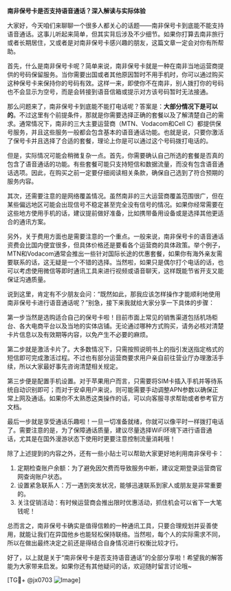 **南非保号卡是否支持语音通话？深入解读与实际体验**

大家好，今天咱们来聊聊一个很多人都关心的话题——南非保号卡到底能不能支持语音通话。这事儿听起来简单，但其实背后涉及不少细节。如果你打算去南非旅行或者长期居住，又或者是对南非保号卡感兴趣的朋友，这篇文章一定会对你有所帮助。

首先，什么是南非保号卡呢？简单来说，南非保号卡就是一种在南非当地运营商提供的号码保留服务。当你需要出国或者其他原因暂时不用手机时，你可以通过购买这种保号卡来保持你的号码有效。这样一来，即使你不在南非，别人拨打你的号码也不会显示为空号，而是会转接到语音信箱或提示对方该号码暂时无法接通。

那么问题来了，南非保号卡到底能不能打电话呢？答案是：**大部分情况下是可以的**。不过这里有个前提条件，那就是你需要选择正确的套餐以及了解清楚自己的需求。通常情况下，南非的三大主要运营商（MTN、Vodacom和Cell C）都提供保号服务，并且这些服务一般都会包含基本的语音通话功能。也就是说，只要你激活了保号卡并且选择了合适的套餐，理论上你是可以通过这个号码拨打电话的。

但是，实际情况可能会稍微复杂一点。首先，你需要确认自己所选的套餐是否真的包含了语音通话的功能。有些套餐可能只支持短信和数据流量，而没有包含语音通话选项。因此，在购买之前一定要仔细阅读相关条款，确保自己选到了符合预期的服务内容。

其次，还需要注意的是网络覆盖情况。虽然南非的三大运营商覆盖范围很广，但在某些偏远地区可能会出现信号不稳定甚至完全没有信号的情况。如果你经常需要在这些地方使用手机的话，建议提前做好准备，比如携带备用设备或是选择其他更适合的通讯方案。

另外，关于费用方面也是需要注意的一个重点。一般来说，南非保号卡的语音通话资费会比国内便宜很多，但具体价格还是要看各个运营商的具体政策。举个例子，MTN和Vodacom通常会推出一些针对国际长途的优惠套餐，如果你有海外亲友需要联系的话，这无疑是一个不错的选择。当然啦，如果只是偶尔打个电话的话，也可以考虑使用微信等即时通讯工具来进行视频或语音聊天，这样既能节省开支又能保证沟通质量。

说到这里，肯定有不少朋友会问：“既然如此，那我应该怎样操作才能顺利地使用南非保号卡进行语音通话呢？”别急，接下来我就给大家分享一下具体的步骤：

第一步当然是选购适合自己的保号卡啦！目前市面上常见的销售渠道包括机场柜台、各大电商平台以及当地的实体店铺。无论通过哪种方式购买，请务必核对清楚卡片信息以及有效期等内容，以免产生不必要的麻烦。

第二步就是激活卡片了。大多数情况下，只需按照说明书上的指引发送指定格式的短信即可完成激活过程。不过也有部分运营商要求用户亲自前往营业厅办理激活手续，所以大家最好事先咨询清楚相关规定。

第三步便是配置手机设置。对于苹果用户而言，只需要将SIM卡插入手机并等待系统自动识别即可；而对于安卓用户来说，则可能需要手动调整APN参数以确保正常上网及通话。如果你不太熟悉这类操作的话，可以向客服寻求帮助或者参考官方文档。

最后一步就是享受通话乐趣啦！一旦一切准备就绪，你就可以像平时一样拨打电话了。需要注意的是，为了保障通话质量，建议尽量选择WiFi环境下进行语音通话，尤其是在国外漫游状态下使用时更要注意控制流量消耗哦！

除了上述提到的内容之外，还有一些小贴士可以帮助大家更好地利用南非保号卡：

1. 定期检查账户余额：为了避免因欠费而导致服务中断，建议定期登录运营商官网查询账户状态。
2. 设置紧急联系人：万一遇到突发状况，能够迅速联系到家人或朋友是非常重要的。
3. 关注促销活动：有时候运营商会推出限时优惠活动，抓住机会可以省下一大笔钱呢！

总而言之，南非保号卡确实是值得信赖的一种通讯工具，只要合理规划并妥善使用，就能让我们在异国他乡也能轻松保持联络。当然啦，每个人的实际需求不同，所以在做出最终决定之前还是得结合自身情况进行权衡比较才行。

好了，以上就是关于“南非保号卡是否支持语音通话”的全部分享啦！希望我的解答能为大家带来启发。如果你还有其他疑问的话，欢迎随时留言讨论哦~

[TG💪+ @jx0703 ![Image](https://github.com/user-attachments/assets/dbca1d08-cadb-493c-b0ec-ad6f7a83f270)]